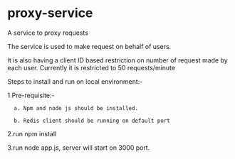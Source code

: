 # proxy-service
A service to proxy requests

The service is used to make request on behalf of users.

It is also having a client ID based restriction on number of request made by each user. Currently it is restricted to 50 requests/minute


Steps to install and run on local environment:-

  1.Pre-requisite:-
    
      a. Npm and node js should be installed.
      
      b. Redis client should be running on default port
      
  2.run npm install
  
  3.run node app.js, server will start on 3000 port.
